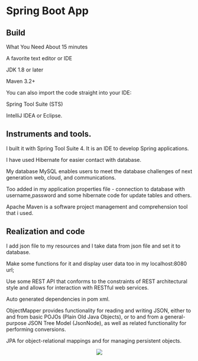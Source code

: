 # Spring Boot App
## Build

What You Need About 15 minutes                                                                                       

A favorite text editor or IDE

JDK 1.8 or later

Maven 3.2+

You can also import the code straight into your IDE:

Spring Tool Suite (STS)

IntelliJ IDEA or Eclipse.

## Instruments and tools.

I built it with Spring Tool Suite 4. It is an IDE to develop Spring applications.</br>

I have used Hibernate for easier contact with database.</br>

My database MySQL enables users to meet the database challenges of next generation web, cloud, and communications.</br>

Too added in my application properties file - connection to database with username,password and some hibernate code for update tables and others.</br>

Apache Maven is a software project management and comprehension tool that i used.</br>

## Realization and code

I add json file to my resources and I take data from json file and set it to database.

Make some functions for it and display user data too in my localhost:8080 url;

Use some REST API that conforms to the constraints of REST architectural style and allows for interaction with RESTful web services.

Auto generated dependencies in pom xml.

ObjectMapper provides functionality for reading and writing JSON, either to and from basic POJOs (Plain Old Java Objects), or to and from a general-purpose JSON Tree Model (JsonNode), as well as related functionality for performing conversions.

JPA for object-relational mappings and for managing persistent objects.


<p align="center">
  <img src="https://user-images.githubusercontent.com/60616319/199331097-40a1da20-f549-4c37-86a8-74b18ce4745c.png"/>
  </p>   
